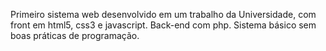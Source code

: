 Primeiro sistema web desenvolvido em um trabalho da Universidade, com front em html5, css3 e javascript.
Back-end com php. Sistema básico sem boas práticas de programação.

